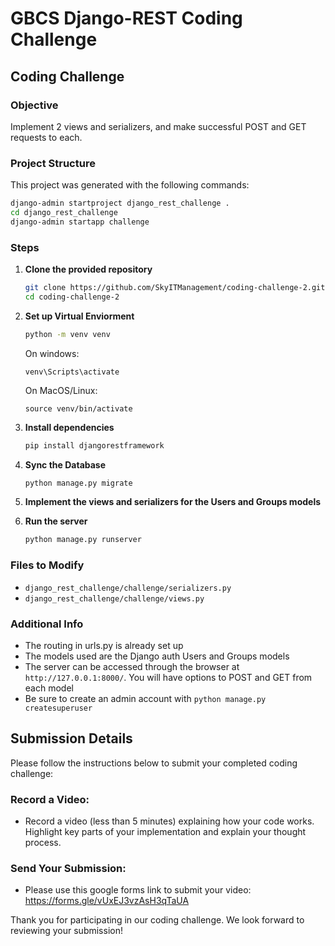 # GBCS Django-REST Coding Challenge

## Coding Challenge

### Objective

Implement 2 views and serializers, and make successful POST and GET requests to each.

### Project Structure

This project was generated with the following commands:
   ```bash
   django-admin startproject django_rest_challenge .
   cd django_rest_challenge
   django-admin startapp challenge 
   ```

### Steps

1. **Clone the provided repository**

   ```bash
   git clone https://github.com/SkyITManagement/coding-challenge-2.git
   cd coding-challenge-2
   ```

2. **Set up Virtual Enviorment**
   ```bash
   python -m venv venv
   ```
   On windows:
   ```
   venv\Scripts\activate
   ```
   On MacOS/Linux:
   ```
   source venv/bin/activate
   ```

3. **Install dependencies**

   ```bash
   pip install djangorestframework
   ```

4. **Sync the Database**
   ```bash
   python manage.py migrate
   ```

4. **Implement the views and serializers for the Users and Groups models**

5. **Run the server**
   ```bash
   python manage.py runserver
   ```

### Files to Modify

- `django_rest_challenge/challenge/serializers.py`
- `django_rest_challenge/challenge/views.py`

### Additional Info

- The routing in urls.py is already set up
- The models used are the Django auth Users and Groups models
- The server can be accessed through the browser at ```http://127.0.0.1:8000/```. You will have options to POST and GET from each model
- Be sure to create an admin account with ```python manage.py createsuperuser```

## Submission Details

Please follow the instructions below to submit your completed coding challenge:


### Record a Video:

- Record a video (less than 5 minutes) explaining how your code works. Highlight key parts of your implementation and explain your thought process.

### Send Your Submission:

- Please use this google forms link to submit your video: https://forms.gle/vUxEJ3vzAsH3qTaUA

Thank you for participating in our coding challenge. We look forward to reviewing your submission!
